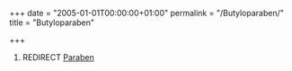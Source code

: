 +++
date = "2005-01-01T00:00:00+01:00"
permalink = "/Butyloparaben/"
title = "Butyloparaben"

+++

1.  REDIRECT [Paraben](/atopedia/Paraben "wikilink")
